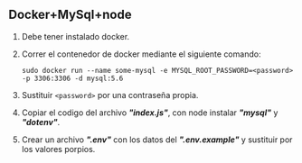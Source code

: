## Docker+MySql+node
1. Debe tener instalado docker.
2. Correr el contenedor de docker mediante el siguiente comando:

    `sudo docker run --name some-mysql -e MYSQL_ROOT_PASSWORD=<password> -p 3306:3306 -d mysql:5.6`

3. Sustituir `<password>` por una contraseña propia.
4. Copiar el codigo del archivo **_"index.js"_**, con node instalar **_"mysql"_** y **_"dotenv"_**.
5. Crear un archivo **_".env"_** con los datos del **_".env.example"_** y sustituir por los valores porpios.
